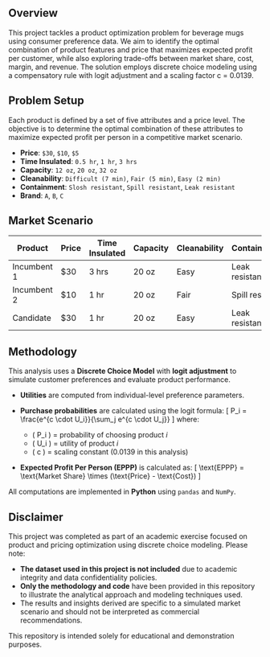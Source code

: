 ## Overview
This project tackles a product optimization problem for beverage mugs using consumer preference data. We aim to identify the optimal combination of product features and price that maximizes expected profit per customer, while also exploring trade-offs between market share, cost, margin, and revenue. The solution employs discrete choice modeling using a compensatory rule with logit adjustment and a scaling factor c = 0.0139.

## Problem Setup
  Each product is defined by a set of five attributes and a price level. 
  The objective is to determine the optimal combination of these attributes to maximize expected profit per person in a competitive market scenario.
- **Price**: `$30`, `$10`, `$5`
- **Time Insulated**: `0.5 hr`, `1 hr`, `3 hrs`
- **Capacity**: `12 oz`, `20 oz`, `32 oz`
- **Cleanability**: `Difficult (7 min)`, `Fair (5 min)`, `Easy (2 min)`
- **Containment**: `Slosh resistant`, `Spill resistant`, `Leak resistant`
- **Brand**: `A`, `B`, `C`

## Market Scenario

| Product      | Price | Time Insulated | Capacity | Cleanability | Containment     | Brand |
|--------------|-------|----------------|----------|--------------|------------------|--------|
| Incumbent 1  | $30   | 3 hrs          | 20 oz    | Easy         | Leak resistant   | A      |
| Incumbent 2  | $10   | 1 hr           | 20 oz    | Fair         | Spill resistant  | B      |
| Candidate    | $30   | 1 hr           | 20 oz    | Easy         | Leak resistant   | C      |

## Methodology

This analysis uses a **Discrete Choice Model** with **logit adjustment** to simulate customer preferences and evaluate product performance.
- **Utilities** are computed from individual-level preference parameters.
- **Purchase probabilities** are calculated using the logit formula:
  \[
  P_i = \frac{e^{c \cdot U_i}}{\sum_j e^{c \cdot U_j}}
  \]
  where:
  - \( P_i \) = probability of choosing product *i*
  - \( U_i \) = utility of product *i*
  - \( c \) = scaling constant (0.0139 in this analysis)

- **Expected Profit Per Person (EPPP)** is calculated as:
  \[
  \text{EPPP} = \text{Market Share} \times (\text{Price} - \text{Cost})
  \]

All computations are implemented in **Python** using `pandas` and `NumPy`.

## Disclaimer
This project was completed as part of an academic exercise focused on product and pricing optimization using discrete choice modeling. Please note:

- **The dataset used in this project is not included** due to academic integrity and data confidentiality policies.
- **Only the methodology and code** have been provided in this repository to illustrate the analytical approach and modeling techniques used.
- The results and insights derived are specific to a simulated market scenario and should not be interpreted as commercial recommendations.

This repository is intended solely for educational and demonstration purposes.

